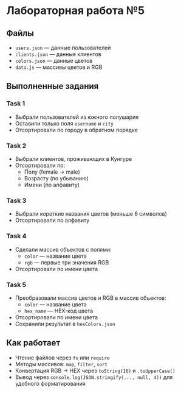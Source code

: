 # Лабораторная работа №5

## Файлы
- `users.json` — данные пользователей
- `clients.json` — данные клиентов
- `colors.json` — данные цветов
- `data.js` — массивы цветов и RGB

## Выполненные задания

### Task 1
- Выбрали пользователей из южного полушария
- Оставили только поля `username` и `city`
- Отсортировали по городу в обратном порядке

### Task 2
- Выбрали клиентов, проживающих в Кунгуре
- Отсортировали по:
  - Полу (female → male)
  - Возрасту (по убыванию)
  - Имени (по алфавиту)

### Task 3
- Выбрали короткие названия цветов (меньше 6 символов)
- Отсортировали по алфавиту

### Task 4
- Сделали массив объектов с полями:
  - `color` — название цвета
  - `rgb` — первые три значения RGB
- Отсортировали по имени цвета

### Task 5
- Преобразовали массив цветов и RGB в массив объектов:
  - `color` — название цвета
  - `hex_name` — HEX-код цвета
- Отсортировали по имени цвета
- Сохранили результат в `hexColors.json`

## Как работает
- Чтение файлов через `fs` или `require`
- Методы массивов: `map`, `filter`, `sort`
- Конвертация RGB → HEX через `toString(16)` и `.toUpperCase()`
- Вывод через `console.log(JSON.stringify(..., null, 4))` для удобного форматирования
